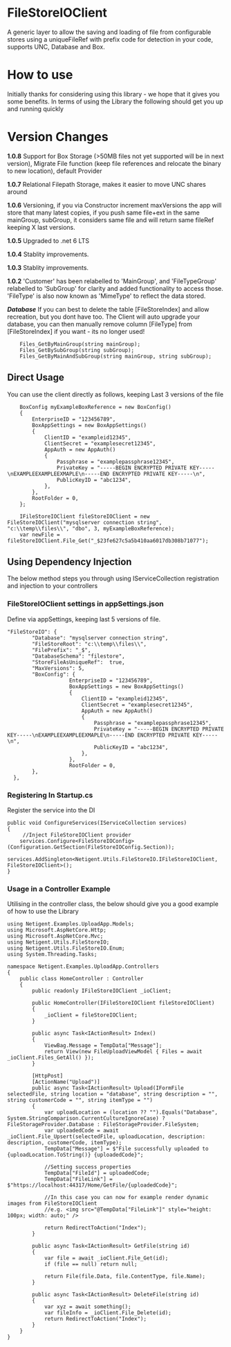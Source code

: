 # FileStoreIOClient
A generic layer to allow the saving and loading of file from configurable stores using a uniqueFileRef with prefix code for detection in your code, supports UNC, Database and Box.

# How to use
Initially thanks for considering using this library - we hope that it gives you some benefits.
In terms of using the Library the following should get you up and running quickly

# Version Changes
**1.0.8** Support for Box Storage (>50MB files not yet supported will be in next version), Migrate File function (keep file references and relocate the binary to new location), default Provider

**1.0.7** Relational Filepath Storage, makes it easier to move UNC shares around

**1.0.6** Versioning, if you via Constructor increment maxVersions the app will store that many latest copies, if you push same file+ext in the same mainGroup, subGroup, it considers same file and will return same fileRef keeping X last versions.

**1.0.5** Upgraded to .net 6 LTS

**1.0.4** Stablity improvements.

**1.0.3** Stablity improvements.

**1.0.2** 'Customer' has been relabelled to 'MainGroup', and 'FileTypeGroup' relabelled to 'SubGroup' for clarity and added functionality to access those. 'FileType' is also now known as 'MimeType' to reflect the data stored.

***Database*** If you can best to delete the table [FileStoreIndex] and allow recreation, but you dont have too. The Client will auto upgrade your database, you can then manually remove column [FileType] from [FileStoreIndex] if you want - its no longer used!

```
	Files_GetByMainGroup(string mainGroup);
	Files_GetBySubGroup(string subGroup);
	Files_GetByMainAndSubGroup(string mainGroup, string subGroup);
```

## Direct Usage
You can use the client directly as follows, keeping Last 3 versions of the file

```
    BoxConfig myExampleBoxReference = new BoxConfig()
    {
        EnterpriseID = "123456789",
        BoxAppSettings = new BoxAppSettings()
        {
            ClientID = "exampleid12345",
            ClientSecret = "examplesecret12345",
            AppAuth = new AppAuth()
            {
                Passphrase = "examplepassphrase12345",
                PrivateKey = "-----BEGIN ENCRYPTED PRIVATE KEY-----\nEXAMPLEEXAMPLEEXMAPLE\n-----END ENCRYPTED PRIVATE KEY-----\n",
                PublicKeyID = "abc1234",
            },
        },
        RootFolder = 0,
    };

	IFileStoreIOClient fileStoreIOClient = new FileStoreIOClient("mysqlserver connection string", "c:\\temp\\files\\", "dbo", 3, myExampleBoxReference);
	var newFile = fileStoreIOClient.File_Get("_$23fe627c5a5b410aa6017db308b71077");
```

## Using Dependency Injection
The below method steps you through using IServiceCollection registration and injection to your controllers

### FileStoreIOClient settings in **appSettings.json**

Define via appSettings, keeping last 5 versions of file.

```
"FileStoreIO": {
		"Database": "mysqlserver connection string",
		"FileStoreRoot": "c:\\temp\\files\\",
		"FilePrefix": "_$",
		"DatabaseSchema": "filestore",
		"StoreFileAsUniqueRef":  true,
		"MaxVersions": 5,
		"BoxConfig": {
					EnterpriseID = "123456789",
					BoxAppSettings = new BoxAppSettings()
					{
						ClientID = "exampleid12345",
						ClientSecret = "examplesecret12345",
						AppAuth = new AppAuth()
						{
							Passphrase = "examplepassphrase12345",
							PrivateKey = "-----BEGIN ENCRYPTED PRIVATE KEY-----\nEXAMPLEEXAMPLEEXMAPLE\n-----END ENCRYPTED PRIVATE KEY-----\n",
							PublicKeyID = "abc1234",
						},
					},
					RootFolder = 0,
		},
  },
```
 
### Registering In **Startup.cs**
Register the service into the DI 
```
public void ConfigureServices(IServiceCollection services)
{
	 //Inject FileStoreIOClient provider
	services.Configure<FileStoreIOConfig>(Configuration.GetSection(FileStoreIOConfig.Section));
	services.AddSingleton<Netigent.Utils.FileStoreIO.IFileStoreIOClient, FileStoreIOClient>();
}
```

### Usage in a Controller Example
Utilising in the controller class, the below should give you a good example of how to use the Library

```
using Netigent.Examples.UploadApp.Models;
using Microsoft.AspNetCore.Http;
using Microsoft.AspNetCore.Mvc;
using Netigent.Utils.FileStoreIO;
using Netigent.Utils.FileStoreIO.Enum;
using System.Threading.Tasks;

namespace Netigent.Examples.UploadApp.Controllers
{
	public class HomeController : Controller
	{
		public readonly IFileStoreIOClient _ioClient;

		public HomeController(IFileStoreIOClient fileStoreIOClient)
		{
			_ioClient = fileStoreIOClient;
		}

		public async Task<IActionResult> Index()
		{
			ViewBag.Message = TempData["Message"];
			return View(new FileUploadViewModel { Files = await _ioClient.Files_GetAll() });
		}

		[HttpPost]
		[ActionName("Upload")]
		public async Task<IActionResult> Upload(IFormFile selectedFile, string location = "database", string description = "", string customerCode = "", string itemType = "")
		{
			var uploadLocation = (location ?? "").Equals("Database", System.StringComparison.CurrentCultureIgnoreCase) ? FileStorageProvider.Database : FileStorageProvider.FileSystem;
			var uploadedCode = await _ioClient.File_Upsert(selectedFile, uploadLocation, description: description, customerCode, itemType);
			TempData["Message"] = $"File successfully uploaded to {uploadLocation.ToString()} {uploadedCode}";

			//Setting success properties
			TempData["FileId"] = uploadedCode;
			TempData["FileLink"] = $"https://localhost:44317/Home/GetFile/{uploadedCode}";

			//In this case you can now for example render dynamic images from FileStoreIOClient
			//e.g. <img src="@TempData["FileLink"]" style="height: 100px; width: auto;" />
			
			return RedirectToAction("Index");
		}

		public async Task<IActionResult> GetFile(string id)
		{
			var file = await _ioClient.File_Get(id);
			if (file == null) return null;

			return File(file.Data, file.ContentType, file.Name);
		}

		public async Task<IActionResult> DeleteFile(string id)
		{
			var xyz = await something();
			var fileInfo = _ioClient.File_Delete(id);
			return RedirectToAction("Index");
		}
	}
}


```



